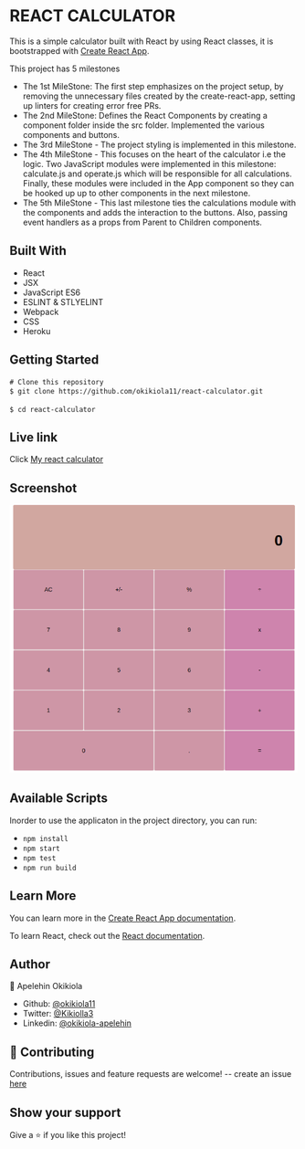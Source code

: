 # REACT CALCULATOR

This is a simple calculator built with React by using React classes, it is bootstrapped with [Create React App](https://github.com/facebook/create-react-app).

This project has 5 milestones
- The 1st MileStone: The first step emphasizes on the project setup, by removing the unnecessary files created by the create-react-app, setting up linters for creating error free PRs.
- The 2nd MileStone: Defines the React Components by creating a component folder inside the src folder. Implemented the various components and buttons.
- The 3rd MileStone - The project styling is implemented in this milestone.
- The 4th MileStone - This focuses on the heart of the calculator i.e the logic. Two JavaScript modules were implemented in this milestone: calculate.js and operate.js which will be responsible for all calculations. Finally, these modules were included in the App component so they can be hooked up up to other components in the next milestone.
- The 5th MileStone - This last milestone ties the calculations module with the components and adds the interaction to the buttons. Also, passing event handlers as a props from Parent to Children components.


## Built With
- React
- JSX
- JavaScript ES6
- ESLINT & STLYELINT
- Webpack
- CSS
- Heroku

## Getting Started
```
# Clone this repository
$ git clone https://github.com/okikiola11/react-calculator.git

$ cd react-calculator
```

## Live link
Click <a href="https://my-react-ccalculator.herokuapp.com/">My react calculator</a>

## Screenshot
![screenshot](src/images/screenshot.png)

## Available Scripts

Inorder to use the applicaton in the project directory, you can run:

- `npm install`
- `npm start`
- `npm test`
- `npm run build`

## Learn More

You can learn more in the [Create React App documentation](https://facebook.github.io/create-react-app/docs/getting-started).

To learn React, check out the [React documentation](https://reactjs.org/).


## Author

👤 Apelehin Okikiola

- Github: [@okikiola11](https://github.com/okikiola11)
- Twitter: [@Kikiolla3](https://twitter.com/Kikiolla3)
- Linkedin: [@okikiola-apelehin](https://www.linkedin.com/in/okikiola-apelehin-459008122/)


## 🤝 Contributing
 Contributions, issues and feature requests are welcome!
 -- create an issue <a href="https://github.com/okikiola11/react-calculator/issues">here</a>

## Show your support 
Give a ⭐️ if you like this project!

